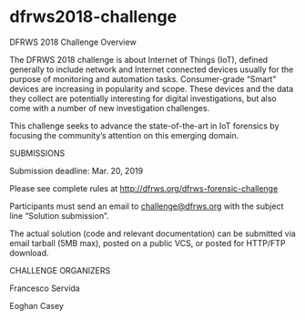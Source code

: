 # dfrws2018-challenge

DFRWS 2018 Challenge Overview

The DFRWS 2018 challenge is about Internet of Things (IoT), defined generally to include network and Internet connected devices usually for the purpose of monitoring and automation tasks. Consumer-grade “Smart” devices are increasing in popularity and scope. These devices and the data they collect are potentially interesting for digital investigations, but also come with a number of new investigation challenges.

This challenge seeks to advance the state-of-the-art in IoT forensics by focusing the community’s attention on this emerging domain.


SUBMISSIONS

Submission deadline: Mar. 20, 2019

Please see complete rules at http://dfrws.org/dfrws-forensic-challenge

Participants must send an email to challenge@dfrws.org with the subject line “Solution submission”.

The actual solution (code and relevant documentation) can be submitted via email tarball (5MB max), posted on a public VCS, or posted for HTTP/FTP download.


CHALLENGE ORGANIZERS

Francesco Servida

Eoghan Casey
